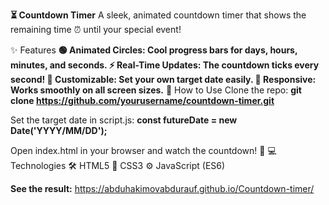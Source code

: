 **⏳ Countdown Timer**
A sleek, animated countdown timer that shows the remaining time ⏰ until your special event!

✨ Features
**🟢 Animated Circles: Cool progress bars for days, hours, minutes, and seconds.
⚡ Real-Time Updates: The countdown ticks every second!
🎨 Customizable: Set your own target date easily.
📱 Responsive: Works smoothly on all screen sizes.**
🚀 How to Use
Clone the repo:
**git clone https://github.com/yourusername/countdown-timer.git**

Set the target date in script.js:
**const futureDate = new Date('YYYY/MM/DD');**


Open index.html in your browser and watch the countdown! 🎉
💻 Technologies
🛠️ HTML5
🎨 CSS3
⚙️ JavaScript (ES6)


**See the result:** https://abduhakimovabdurauf.github.io/Countdown-timer/
